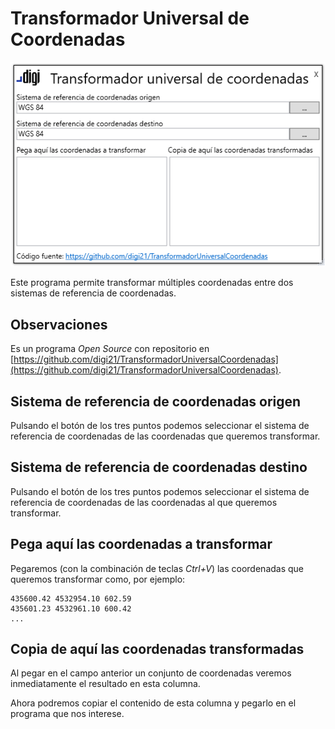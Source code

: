 # Transformador Universal de Coordenadas

![Transformador Universal de Coordenadas](../../.gitbook/assets/transformadoruniversalcoordenadas.png)

Este programa permite transformar múltiples coordenadas entre dos sistemas de referencia de coordenadas.

## Observaciones

Es un programa _Open Source_ con repositorio en [https://github.com/digi21/TransformadorUniversalCoordenadas](https://github.com/digi21/TransformadorUniversalCoordenadas).

## Sistema de referencia de coordenadas origen

Pulsando el botón de los tres puntos podemos seleccionar el sistema de referencia de coordenadas de las coordenadas que queremos transformar.

## Sistema de referencia de coordenadas destino

Pulsando el botón de los tres puntos podemos seleccionar el sistema de referencia de coordenadas de las coordenadas al que queremos transformar.

## Pega aquí las coordenadas a transformar

Pegaremos \(con la combinación de teclas _Ctrl+V_\) las coordenadas que queremos transformar como, por ejemplo:

```text
435600.42 4532954.10 602.59
435601.23 4532961.10 600.42
...
```

## Copia de aquí las coordenadas transformadas

Al pegar en el campo anterior un conjunto de coordenadas veremos inmediatamente el resultado en esta columna. 

Ahora podremos copiar el contenido de esta columna y pegarlo en el programa que nos interese.

